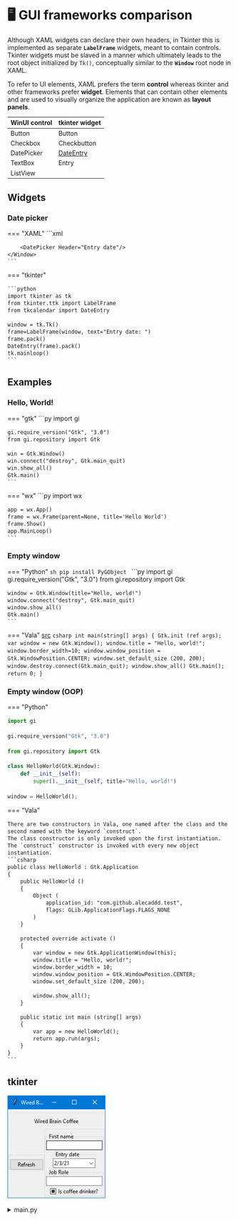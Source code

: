 # 🖥&#xFE0F; GUI frameworks comparison

[tkcalendar]: https://pypi.org/project/tkcalendar/ "Requires tkcalendar package"

Although XAML widgets can declare their own headers, in Tkinter this is implemented as separate **`LabelFrame`** widgets, meant to contain controls. 
Tkinter widgets must be slaved in a manner which ultimately leads to the root object initialized by `Tk()`, conceptually similar to the **`Window`** root node in XAML.

To refer to UI elements, XAML prefers the term **control** whereas tkinter and other frameworks prefer **widget**. Elements that can contain other elements and are used to visually organize the application are known as **layout panels**.

| WinUI control | tkinter widget          |
| ------------- | ----------------------- |
| Button        | Button                  |
| Checkbox      | Checkbutton             |
| DatePicker    | [DateEntry][tkcalendar] |
| TextBox       | Entry                   |
| ListView      |


## Widgets

### Date picker

=== "XAML"
    ```xml
    <Window
        x:Class="EmployeeManager.WinUI.MainWindow"
        xmlns="http://schemas.microsoft.com/winfx/2006/xaml/presentation"
        xmlns:x="http://schemas.microsoft.com/winfx/2006/xaml"
        xmlns:local="using:EmployeeManager.WinUI"
        xmlns:d="http://schemas.microsoft.com/expression/blend/2008"
        xmlns:mc="http://schemas.openxmlformats.org/markup-compatibility/2006"
        mc:Ignorable="d">
        
        <DatePicker Header="Entry date"/>
    </Window>
    ```
=== "tkinter"

    ```python
    import tkinter as tk
    from tkinter.ttk import LabelFrame
    from tkcalendar import DateEntry

    window = tk.Tk()
    frame=LabelFrame(window, text="Entry date: ")
    frame.pack()
    DateEntry(frame).pack()
    tk.mainloop()
    ```

## Examples

### Hello, World!

=== "gtk"
    ```py
    import gi

    gi.require_version("Gtk", "3.0")
    from gi.repository import Gtk

    win = Gtk.Window()
    win.connect("destroy", Gtk.main_quit)
    win.show_all()
    Gtk.main()
    ```

=== "wx"
    ```py
    import wx
    
    app = wx.App()
    frame = wx.Frame(parent=None, title='Hello World')
    frame.Show()
    app.MainLoop()
    ```

### Empty window

=== "Python"
    ```sh
    pip install PyGObject
    ```
    ```py
    import gi
    gi.require_version("Gtk", "3.0")
    from gi.repository import Gtk

    window = Gtk.Window(title="Hello, world!")
    window.connect("destroy", Gtk.main_quit)
    window.show_all()
    Gtk.main()
    ```

=== "Vala"
    [src](https://www.youtube.com/watch?v=0R8gzwiR9sI)
    ```csharp
    int main(string[] args)
    {
        Gtk.init (ref args);
        var window = new Gtk.Window();
        window.title = "Hello, world!";
        window.border_width=10;
        window.window_position = Gtk.WindowPosition.CENTER;
        window.set_default_size (200, 200);
        window.destroy.connect(Gtk.main_quit);
        window.show_all()
        Gtk.main();
        return 0;
    }
    ```

### Empty window (OOP)

=== "Python"
```py
import gi

gi.require_version("Gtk", "3.0")

from gi.repository import Gtk

class HelloWorld(Gtk.Window):
    def __init__(self):
        super().__init__(self, title="Hello, world!")

window = HelloWorld();
```

=== "Vala"

    There are two constructors in Vala, one named after the class and the second named with the keyword `construct`.
    The class constructor is only invoked upon the first instantiation.
    The `construct` constructor is invoked with every new object instantiation.
    ```csharp
    public class HelloWorld : Gtk.Application
    {
        public HelloWorld () 
        {
            Object (
                application_id: "com.github.alecaddd.test",
                flags: GLib.ApplicationFlags.FLAGS_NONE
            )
        }

        protected override activate () 
        {
            var window = new Gtk.ApplicationWindow(this);
            window.title = "Hello, world!";
            window.border_width = 10;
            window.window_position = Gtk.WindowPosition.CENTER;
            window.set_default_size (200, 200);

            window.show_all();
        }

        public static int main (string[] args)
        {
            var app = new HelloWorld();
            return app.run(args);
        }
    }
    ```


## tkinter

![](/img/GUI-WBC-01-tk.gif)

<details>
<summary>
main.py</summary>

```python
import tkinter as tk
from tkinter.ttk import Button
from tkinter.ttk import Labelframe
from tkinter.ttk import Label
from tkinter.ttk import Entry
from tkinter.ttk import Checkbutton
# from tkinter.ttk import 
import tkcalendar

LabelFrame = Labelframe

window = tk.Tk()
window.title("Wired Brain Coffee")

main = Labelframe(window)
main.pack()

headline = Label(main, text="Wired Brain Coffee")
headline.grid(row=0, column=0, columnspan=2)

sidebar = LabelFrame(main)
sidebar.grid(row=1, column=0)

refresh = Button(sidebar, text="Refresh")
refresh.pack()

mainarea = LabelFrame(main)
mainarea.grid(row=1, column=1)

firstname_frame = Labelframe(mainarea, text="First name")
firstname_frame.pack()
firstname_textbox = Entry(firstname_frame).pack()
# firstname_textbox.pack(expand='yes', fill='both')

dateentry_frame = Labelframe(mainarea, text="Entry date")
dateentry_frame.pack()
dateentry_picker = tkcalendar.DateEntry(dateentry_frame)
dateentry_picker.pack()

jobrole_frame = Labelframe(mainarea, text="Job Role")
jobrole_frame.pack()
jobrole_textbox = Entry(jobrole_frame).pack()
# jobrole_textbox.pack(expand='yes', fill='both')

iscoffeedrinker = Checkbutton(mainarea, text="Is coffee drinker?").pack()
# iscoffeedrinker.pack()

window.resizable=(True,True)
window.mainloop()
```
</details>
